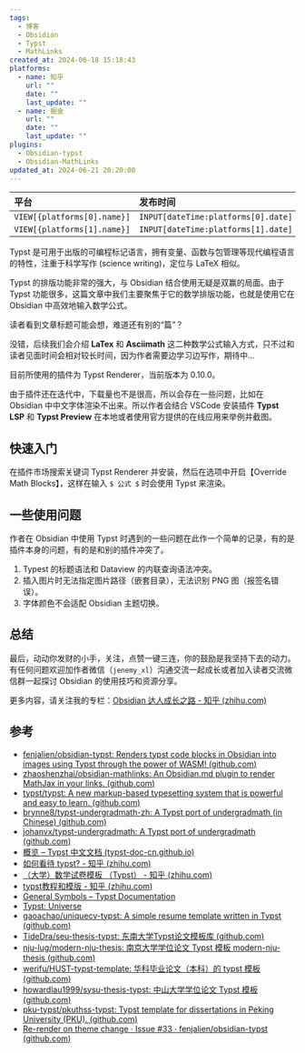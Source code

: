```yaml
---
tags:
  - 博客
  - Obsidian
  - Typst
  - MathLinks
created_at: 2024-06-18 15:18:43
platforms:
  - name: 知乎
    url: ""
    date: ""
    last_update: ""
  - name: 掘金
    url: ""
    date: ""
    last_update: ""
plugins:
  - Obsidian-typst
  - Obsidian-MathLinks
updated_at: 2024-06-21 20:20:00
---
```


| 平台                          | 发布时间                                | 更新时间                                       | 文章地址                           |
| :-------------------------- | :---------------------------------- | :----------------------------------------- | :----------------------------- |
| `VIEW[{platforms[0].name}]` | `INPUT[dateTime:platforms[0].date]` | `INPUT[dateTime:platforms[0].last_update]` | `INPUT[text:platforms[0].url]` |
| `VIEW[{platforms[1].name}]` | `INPUT[dateTime:platforms[1].date]` | `INPUT[dateTime:platforms[1].last_update]` | `INPUT[text:platforms[1].url]` |

Typst 是可用于出版的可编程标记语言，拥有变量、函数与包管理等现代编程语言的特性，注重于科学写作 (science writing)，定位与 LaTeX 相似。

Typst 的排版功能非常的强大，与 Obsidian 结合使用无疑是双赢的局面。由于 Typst 功能很多，这篇文章中我们主要聚焦于它的数学排版功能，也就是使用它在 Obsidian 中高效地输入数学公式。

读者看到文章标题可能会想，难道还有别的“篇”？

没错，后续我们会介绍 **LaTex** 和 **Asciimath** 这二种数学公式输入方式，只不过和读者见面时间会相对较长时间，因为作者需要边学习边写作，期待中...

目前所使用的插件为 Typst Renderer，当前版本为 0.10.0。

由于插件还在迭代中，下载量也不是很高，所以会存在一些问题，比如在 Obsidian 中中文字体渲染不出来。所以作者会结合 VSCode 安装插件 **Typst LSP** 和 **Typst Preview** 在本地或者使用官方提供的在线应用来举例并截图。

## 快速入门

在插件市场搜索关键词 Typst Renderer 并安装，然后在选项中开启【Override Math Blocks】，这样在输入 `$ 公式 $` 时会使用 Typst 来渲染。

## 一些使用问题

作者在 Obsidian 中使用 Typst 时遇到的一些问题在此作一个简单的记录，有的是插件本身的问题，有的是和别的插件冲突了。

1. Typest 的标题语法和 Dataview 的内联查询语法冲突。
2. 插入图片时无法指定图片路径（嵌套目录），无法识别 PNG 图（报签名错误）。
3. 字体颜色不会适配 Obsidian 主题切换。

## 总结

最后，动动你发财的小手，关注，点赞一键三连，你的鼓励是我坚持下去的动力。有任何问题欢迎加作者微信（`jenemy_xl`）沟通交流一起成长或者加入读者交流微信群一起探讨 Obsidian 的使用技巧和资源分享。

更多内容，请关注我的专栏：[Obsidian 达人成长之路 - 知乎 (zhihu.com)](https://www.zhihu.com/column/c_1776563728286670848)

## 参考

- [fenjalien/obsidian-typst: Renders typst code blocks in Obsidian into images using Typst through the power of WASM! (github.com)](https://github.com/fenjalien/obsidian-typst)
- [zhaoshenzhai/obsidian-mathlinks: An Obsidian.md plugin to render MathJax in your links. (github.com)](https://github.com/zhaoshenzhai/obsidian-mathlinks)
- [typst/typst: A new markup-based typesetting system that is powerful and easy to learn. (github.com)](https://github.com/typst/typst)
- [brynne8/typst-undergradmath-zh: A Typst port of undergradmath (in Chinese) (github.com)](https://github.com/brynne8/typst-undergradmath-zh)
- [johanvx/typst-undergradmath: A Typst port of undergradmath (github.com)](https://github.com/johanvx/typst-undergradmath)
- [概览 – Typst 中文文档 (typst-doc-cn.github.io)](https://typst-doc-cn.github.io/docs/)
- [如何看待 typst? - 知乎 (zhihu.com)](https://www.zhihu.com/question/591143170/answer/3304601296)
- [（大学）数学试卷模板 （Typst） - 知乎 (zhihu.com)](https://zhuanlan.zhihu.com/p/688745925)
- [typst教程和模版 - 知乎 (zhihu.com)](https://www.zhihu.com/column/c_1663858318866124801)
- [General Symbols – Typst Documentation](https://typst.app/docs/reference/symbols/sym/)
- [Typst: Universe](https://typst.app/universe)
- [gaoachao/uniquecv-typst: A simple resume template written in Typst (github.com)](https://github.com/gaoachao/uniquecv-typst)
- [TideDra/seu-thesis-typst: 东南大学Typst论文模板库 (github.com)](https://github.com/TideDra/seu-thesis-typst/)
- [nju-lug/modern-nju-thesis: 南京大学学位论文 Typst 模板 modern-nju-thesis (github.com)](https://github.com/nju-lug/modern-nju-thesis)
- [werifu/HUST-typst-template: 华科毕业论文（本科）的 typst 模板 (github.com)](https://github.com/werifu/HUST-typst-template)
- [howardlau1999/sysu-thesis-typst: 中山大学学位论文 Typst 模板 (github.com)](https://github.com/howardlau1999/sysu-thesis-typst)
- [pku-typst/pkuthss-typst: Typst template for dissertations in Peking University (PKU). (github.com)](https://github.com/pku-typst/pkuthss-typst)
- [Re-render on theme change · Issue #33 · fenjalien/obsidian-typst (github.com)](https://github.com/fenjalien/obsidian-typst/issues/33)
